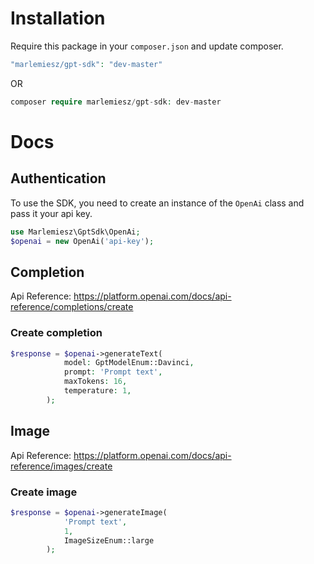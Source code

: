 # Installation

Require this package in your `composer.json` and update composer.

```php
"marlemiesz/gpt-sdk": "dev-master"
```
OR
```php
composer require marlemiesz/gpt-sdk: dev-master
```

# Docs
## Authentication
To use the SDK, you need to create an instance of the `OpenAi` class and pass it your api key.

```php
use Marlemiesz\GptSdk\OpenAi;
$openai = new OpenAi('api-key');
```
## Completion
Api Reference: https://platform.openai.com/docs/api-reference/completions/create
### Create completion
```php
$response = $openai->generateText(
            model: GptModelEnum::Davinci,
            prompt: 'Prompt text',
            maxTokens: 16,
            temperature: 1,
        );
```
## Image
Api Reference: https://platform.openai.com/docs/api-reference/images/create
### Create image
```php
$response = $openai->generateImage(
            'Prompt text', 
            1, 
            ImageSizeEnum::large
        );
``` 
